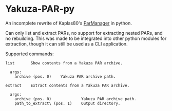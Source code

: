 # Yakuza-PAR-py
An incomplete rewrite of Kaplas80's [ParManager](https://github.com/Kaplas80/ParManager) in python.

Can only list and extract PARs, no support for extracting nested PARs, and no rebuilding. This was made to be integrated into other python modules for extraction, though it can still be used as a CLI application.

Supported commands:

    list       Show contents from a Yakuza PAR archive.
    
      args:
        archive (pos. 0)    Yakuza PAR archive path.

    extract    Extract contents from a Yakuza PAR archive.
    
      args:
        archive (pos. 0)             Yakuza PAR archive path.
        path_to_extract\ (pos. 1)    Output directory.
      

